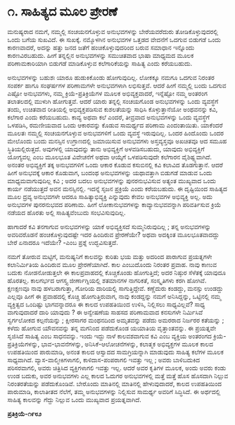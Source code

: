 # **೧. ಸಾಹಿತ್ಯದ ಮೂಲ ಪ್ರೇರಣೆ**

ಮನುಷ್ಯರಾದ ನಮಗೆ, ನಮ್ಮಲ್ಲಿ ಸಂಚಯನಗೊಳ್ಳುವ ಅನುಭವಗಳನ್ನು ಬೇರೆಯವರೆದುರು ತೋಡಿಕೊಳ್ಳುವುದರಲ್ಲಿ ಒಂದು ಬಗೆಯ ಸುಖವಿದೆ. ಈ ಸುಖಕ್ಕೆ. ನಮ್ಮೊಳಗಿನ ಅನುಭವಗಳ ಒತ್ತಡದ ವೇದನೆಗೆ ಒದಗುವ ಬಿಡುಗಡೆ ಒಂದು ಕಾರಣವಾದರೆ, ಅದನ್ನು ಹತ್ತು ಜನದ ಜತೆಗೆ ಹಂಚಿಕೊಳ್ಳುವುದರಿಂದ ಬರುವ ಸಮಾಧಾನ ಇನ್ನೊಂದು ಕಾರಣವಿರಬಹುದು. ಹೀಗೆ ತನ್ನಲ್ಲಿನ ಅನುಭವಗಳನ್ನು ಸಮುಚಿತವಾದ ಭಾಷಾ ಮಾಧ್ಯಮದ ಮೂಲಕ ಪರಿಣಾಮಕಾರಿಯಾಗಿ ಬಿಡುಗಡೆ ಮಾಡಿಕೊಳ್ಳುವ ಕಲೆಗಾರಿಕೆಯನ್ನು ಸಾಹಿತ್ಯ ಎಂದು ಕರೆಯಬಹುದು.

ಅನುಭವಗಳನ್ನು ಬಹುಶಃ ಯಾರೂ ಹುಡುಕಿಕೊಂಡು ಹೋಗುವುದಿಲ್ಲ. ಲೋಕಕ್ಕೂ ನಮಗೂ ಒದಗುವ ನಿರಂತರ ಸಂಪರ್ಕ ಹಾಗೂ ಸಂಘರ್ಷಗಳ ಪರಿಣಾಮಗಳೇ ಅನುಭವಗಳಾಗಿ ಲಭಿಸುತ್ತವೆ. ಆದರೆ ಹೀಗೆ ನಮ್ಮಲ್ಲಿ ಬಂದು ಒದಗುವ ಎಷ್ಟೋ ಅನುಭವಗಳು, ನಮ್ಮ ಕ್ರಿಯೆ-ಪ್ರತಿಕ್ರಿಯೆಗಳ ಮೂಲಕ ಅಭಿವ್ಯಕ್ತವಾದರೆ, ಇನ್ನೆಷ್ಟೋ ನಮ್ಮ ಅಂತರಂಗ ತಲಾತಲದಲ್ಲಿ ಮುಳುಗಿ ಹೋಗುತ್ತವೆ. ಆದರೆ ಯಾರು ತನ್ನಲ್ಲಿ ಸಂಚಯಗೊಂಡ ಅನುಭವಗಳನ್ನು ಒಂದು ವ್ಯವಸ್ಥೆಗೆ ತಂದು, ಉಚಿತವಾದ ರೀತಿಯಲ್ಲಿ ಅಭಿವ್ಯಕ್ತಪಡಿಸುವ ಕುಶಲತೆಯನ್ನು ಸಾಧಿಸಿ ಕೊಳ್ಳುತ್ತಾನೆಯೋ ಅಂಥವನನ್ನು ಕವಿ, ಕಲೆಗಾರ ಎಂದು ಕರೆಯಬಹುದು. ಕಾವ್ಯ ಅಥವಾ ಕಲೆ ಎಂದರೆ, ತೀವ್ರವಾದ ಅನುಭವಗಳನ್ನು ಒಂದು ವ್ಯವಸ್ಥೆಗೆ ಒಳಪಡಿಸಿ, ರಮಣೀಯವಾದ ಒಂದು ಆಕಾರವನ್ನು ಕೊಡುವ ಸಾಮರ್ಥ್ಯದ ಪರಿಣಾಮ ಎಂದಂತಾಯಿತು. ಯಾಕೆಂದರೆ ಮೂಲತಃ ನಮ್ಮಲ್ಲಿ ಸಂಚಯನಗೊಳ್ಳುವ ಅನುಭವಗಳಿಗೆ ಒಂದು ವ್ಯವಸ್ಥೆ ಇರುವುದಿಲ್ಲ. ಒಂದರ ಹಿಂದೊಂದು ಒಂದರ ಮೇಲೊಂದು ಬಂದು ಮನಸ್ಸಿನ ಉಗ್ರಾಣದಲ್ಲಿ ಜಮಾಯಿಸುವ ಅನುಭವಗಳು ಅಸ್ತವ್ಯಸ್ತವೂ ಅಖಚಿತವೂ ಆದ ಸಮೂಹ ಸ್ಥಿತಿಯಲ್ಲಿರುತ್ತದೆ. ಅವುಗಳಲ್ಲಿ ಯಾವುದನ್ನು ತಾನು ಅಭಿವ್ಯಕ್ತಿಗೆ ಅಳವಡಿಸಬಹುದು, ಯಾವುದು ಅಭಿವ್ಯಕ್ತಿಗೆ ಯೋಗ್ಯವಲ್ಲ ಎಂಬ ಮೂಲಭೂತ ವಿವೇಚನೆಗೆ ಅಥವಾ ಆಯ್ಕೆಗೆ ಒಳಪಡಿಸುವುದೇ ಕಲೆಗಾರನ ವೈಶಿಷ್ಟ್ಯವಾಗಿದೆ. ಅನಂತರ ಅಭಿವ್ಯಕ್ತಿಗೆ ತಕ್ಕ ಅನುಭವಗಳಿಗೆ ಒಂದು ಆಕಾರ ಕೊಡುವ ಕಸುಬಿನಲ್ಲಿ ಕವಿ ಕಲಾವಿದ ತೊಡಗುತ್ತಾನೆ. ಆದರೆ ಹೀಗೆ ಅನುಭವಕ್ಕೆ ಆಕಾರ ಕೊಡುವಾಗ, ಬಂದಂಥ ಅನುಭವಗಳನ್ನು ಯಥಾವತ್ತಾಗಿ ಬಿಡುಗಡೆ ಮಾಡುವ ಒಂದು ಮಾಧ್ಯಮವಾಗುವುದಿಲ್ಲ ಕವಿ ; ಅದರ ಬದಲು ಅನುಭವಗಳನ್ನು ಪುನರನುಭವಿಸುವ ಅತ್ಯಂತ ಮುಖ್ಯವಾದ ಒಂದು ಕಾರ್ಯ ನಡೆಯುತ್ತದೆ ಅವನ ಮನಸ್ಸಿನಲ್ಲಿ. ಇದನ್ನೆ ಸೃಜನ ಪ್ರಕ್ರಿಯೆ ಎಂದು ಕರೆಯಬಹುದು. ಈ ದೃಷ್ಟಿಯಿಂದ ಸಾಹಿತ್ಯದ ಮೂಲ ದ್ರವ್ಯ ಅನುಭವಗಳೇ ಆದರೂ ಸಾಹಿತ್ಯಾಭಿವ್ಯಕ್ತಿ ಎನ್ನುವುದು ಕೇವಲ ಅನುಭವಗಳ ಅಭಿವ್ಯಕ್ತಿ ಅಲ್ಲ. ಅದು ಅನುಭವಗಳ ಪುನರನುಭವದ ಪರಿಣಾಮ. ಹೀಗೆ ಲೋಕಾನುಭವಗಳನ್ನು ಕಾವ್ಯಾನುಭವವನ್ನಾಗಿ ಪರಿವರ್ತಿಸುವ ಕ್ರಿಯೆ ನಡೆಯದ ಹೊರತು ಅಲ್ಲಿ ಸಾಹಿತ್ಯವೆಂಬುದು ಸಂಭವಿಸುವುದಿಲ್ಲ.

ಹಾಗಾದರೆ ಕವಿ ತನಗಾಗುವ ಅನುಭವಗಳನ್ನು ಯಾಕೆ ಅಭಿವ್ಯಕ್ತಿಸದೆ ಸುಮ್ಮನಿರುವುದಿಲ್ಲ ; ತನ್ನ ಅನುಭವಗಳನ್ನು ಅವರಿವರೊಡನೆ ಹಂಚಿಕೊಳ್ಳುವುದಷ್ಟೇ ಇದರ ಹಿಂದಿರುವ ಪ್ರೇರಣೆಯೇ? ಅಥವಾ ಅದಕ್ಕಿಂತ ಮೂಲಭೂತವಾದದ್ದು ಬೇರೆ ಏನಾದರೂ ಇದೆಯೇ? -ಎಂಬ ಪ್ರಶ್ನೆ ಉದ್ಭವಿಸುತ್ತದೆ.

ನಮಗೆ ತೋರುವ ಮಟ್ಟಿಗೆ, ಮನುಷ್ಯನಿಗೆ ಕಾಲವನ್ನು ಕುರಿತು ಭಯ ಮತ್ತು ಅದರಿಂದ ಪಾರಾಗುವ ಪ್ರಯತ್ನಗಳೇ ಕಲಾನಿರ್ಮಿತಿಯ ಹಿಂದಿರುವ ಮೂಲ ಪ್ರೇರಣೆಯಾಗಿದೆ. ಕಾಲ ಎಂಬುದೊಂದು ನಿರಂತರ ಪ್ರವಾಹ. ನಾವು ಕಾಣುವ ಬದುಕು ನೋಡನೋಡುತ್ತಲೇ ಈ ಕಾಲಪ್ರವಾಹದಲ್ಲಿ ಕೊಚ್ಚಿಕೊಂಡು ಹೋಗುತ್ತಿದೆ; ಅದರ ನಿಷ್ಠುರ ಸೆಳೆತಕ್ಕೆ ಯಾವುದೂ ಹೊರತಲ್ಲ. ಕಾಲಗರ್ಭದ ಆಗಸ್ತ್ಯ ಜೀರ್ಣಾಗ್ನಿಯಲ್ಲಿ ಶತಮಾನಗಳ ನಾಗರಿಕತೆ, ಸಂಸ್ಕೃತಿಗಳು ಕರಗಿ ಹೋಗಿವೆ. ಕ್ಷಣಕ್ಷಣವೂ ನಾವು ಹಳಬರಾಗುತ್ತಾ, ಗೋರಿಯ ದಾರಿಯಲ್ಲಿ ಸಾಗುತ್ತಿದ್ದೇವೆ. ಕಣ್ಣೆದುರು ಕಂಡದ್ದು, ಮನಸ್ಸು ಉಂಡದ್ದು ಎಲ್ಲವೂ ಹೀಗೆ ಈ ಪ್ರವಾಹದಲ್ಲಿ ಕೊಚ್ಚಿ ಹೋಗುತ್ತಿರುವಾಗ, ನಾವು ಕಂಡದ್ದನ್ನು ನಮಗೆ ಅನಿಸಿದ್ದನ್ನು, ಒಟ್ಟಿನಲ್ಲಿ ನಮ್ಮ ವ್ಯಕ್ತಿತ್ವದ ಒಂದಿಷ್ಟು ಭಾಗವನ್ನಾದರೂ ಈ ಕಾಲದ ಉಪಹತಿಯಿಂದ ಉಳಿಸಿ, ನಿಲ್ಲಿಸಲು ಸಾಧ್ಯವಿಲ್ಲವೆ? ಸಾಧ್ಯ ವಾಗುವುದಾದರೆ ದಾರಿ ಯಾವುದು ? ಈ ಅನ್ವೇಷಣೆಯ ಸಾಹಸದ ಪರಿಣಾಮವಾದ ಕನಸುಗಳೇ ನಿರ್ಮಿಸಿವೆ ಸ್ವರ್ಗಲೋಕದ ಕಲ್ಪನೆಯನ್ನು ; ಕ್ಷೀರಸಾಗರ ಮಂಥನದಿಂದ ಅಮೃತವನ್ನು ಪಡೆದು ಅಮರರಾದ ನಿರ್ಜರರ ಕತೆಯನ್ನು ; ಕಳೆದು ಹೋಗುವ ಯೌವನವನ್ನು ತನ್ನ ಮಗನಿಂದ ಪಡೆದುಕೊಂಡ ಯಯಾತಿಯ ವೃತ್ತಾಂತವನ್ನು. ಈ ಪ್ರಯತ್ನವೇ ಸೃಜಿಸಿದೆ ಸಾಹಿತ್ಯ ಎಂಬ ಸಾಧನವನ್ನು. ಇಂದು ಇದ್ದು ನಾಳೆ ಕಾಲವಶವಾಗುವ ಕವಿ ಎಂಬ ವ್ಯಕ್ತಿಯ ಅಂತರಂಗದ ಕ್ರಿಯೆ-ಪ್ರತಿಕ್ರಿಯೆಗಳನ್ನು, ಭಾವ-ಭಾವನೆಗಳನ್ನು, ಅನಿಸಿಕೆ-ಆಲೋಚನೆಗಳನ್ನು, ಕಲಾತ್ಮಕ ಅಭಿವ್ಯಕ್ತಗಳ ಮೂಲಕ ಕಾಲದ ಉಪಹತಿಯಿಂದ ಪಾರುಮಾಡಿ, ಅನಂತ ಕಾಲದ ಆಸ್ವಾದದ ಸಾಮಗ್ರಿಯನ್ನಾಗಿ ಮಾಡುವುದು ಸಾಹಿತ್ಯ ಕಲೆಗಳ ಮೂಲಕ ಸಾಧ್ಯವಾಗಿದೆ. ವ್ಯಾಸ-ವಾಲ್ಮೀಕಿಗಳಾಗಲಿ, ಕಾಳಿದಾಸ-ಪಂಪರಾಗಲಿ ಇವತ್ತು ಇಲ್ಲ ; ಅವರು ಬಾಳಿಬದುಕಿದ ಪರಿಸರವಾಗಲಿ, ಅವರು ಚಿತ್ರಿಸಿದ ವ್ಯಕ್ತಿಗಳಾಗಲಿ ಇವತ್ತು ಇಲ್ಲ. ಆದರೆ ಅವರ ಕೃತಿಗಳ ಮೂಲಕ, ಅಂದು ಅವರು ಕಂಡು ಉಂಡ ಬದುಕು, ಅವರ ಅನುಭವಗಳು ಎಲ್ಲ ಕಾಲದ ಓದುಗರ ಅನುಭವಗಳಲ್ಲಿ ಮತ್ತೆ ಮತ್ತೆ ಹೊಸ ಹೊಸದಾಗಿ ನಿಲ್ಲುವ ನಿರಂತರತೆಯನ್ನು ಪಡೆದುಕೊಂಡಿವೆ. ಬೇರೊಂದು ಮಾತಿನಲ್ಲಿ ಮಾತಿನಲ್ಲಿ ಹೇಳುವುದಾದರೆ, ಕಾಲದ ಉಪಹತಿಯಿಂದ ಪಾರುಮಾಡಿ, ಕಾಲಾತೀತದ ನೆಲೆಗೆ, ತಮ್ಮ ಅನುಭವಗಳನ್ನು ನಿಲ್ಲಿಸುವ ಸಾಮರ್ಥ್ಯ ಅವರಿಗೆ ಸಿದ್ಧಿಸಿದೆ. ಈ ಅರ್ಥದಲ್ಲಿ ಸಾಹಿತ್ಯ ಕಾಲವನ್ನು ಗೆದ್ದು ನಿಲ್ಲುವ ಒಂದು ಮುಖ್ಯವಾದ ಪ್ರಯತ್ನವಾಗಿದೆ.

**ಪ್ರತಿಕ್ರಿಯೆ-೧೯೮೨**

